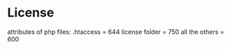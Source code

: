 License
=======
attributes of php files:
.htaccess      = 644
license folder = 750
all the others = 600